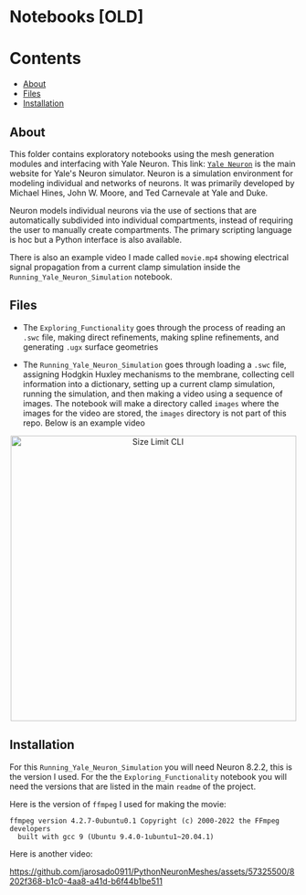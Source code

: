 # Notebooks [OLD]

Contents
========

* [About](#about)
* [Files](#files)
* [Installation](#installation)

## About

This folder contains exploratory notebooks using the mesh generation modules and interfacing with Yale Neuron.
This link: [`Yale Neuron`](https://www.neuron.yale.edu/neuron/) is the main website for Yale's Neuron simulator. 
Neuron is a simulation environment for modeling individual and networks of neurons. It was primarily developed by Michael Hines, John W. Moore, and Ted Carnevale at Yale and Duke.

Neuron models individual neurons via the use of sections that are automatically subdivided into individual compartments, instead of requiring the user to manually create compartments. The primary scripting language is hoc but a Python interface is also available. 

There is also an example video I made called `movie.mp4` showing electrical signal propagation from a current clamp simulation inside the `Running_Yale_Neuron_Simulation` notebook.

## Files

- The `Exploring_Functionality` goes through the process of reading an `.swc` file, making direct refinements, making spline refinements, and generating `.ugx` surface geometries

- The `Running_Yale_Neuron_Simulation` goes through loading a `.swc` file, assigning Hodgkin Huxley mechanisms to the membrane, collecting cell information into a dictionary, setting up a current clamp simulation, running the simulation, and then making a video using a sequence of images. The notebook will make a directory called `images` where the images for the video are stored, the `images` directory is not part of this repo. Below is an example video
<p align="center">
  <img src="./../img/yaleneuron.gif" alt="Size Limit CLI" width="500">
</p>

## Installation
For this `Running_Yale_Neuron_Simulation` you will need Neuron 8.2.2, this is the version I used. For the the `Exploring_Functionality` notebook you will need the versions that are listed in the main `readme` of the project.

Here is the version of `ffmpeg` I used for making the movie:
```
ffmpeg version 4.2.7-0ubuntu0.1 Copyright (c) 2000-2022 the FFmpeg developers
  built with gcc 9 (Ubuntu 9.4.0-1ubuntu1~20.04.1)
```
Here is another video:

https://github.com/jarosado0911/PythonNeuronMeshes/assets/57325500/8202f368-b1c0-4aa8-a41d-b6f44b1be511
